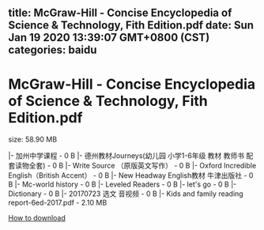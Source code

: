 
title: McGraw-Hill - Concise Encyclopedia of Science & Technology, Fith Edition.pdf
date: Sun Jan 19 2020 13:39:07 GMT+0800 (CST)    
categories: baidu
---

# McGraw-Hill - Concise Encyclopedia of Science & Technology, Fith Edition.pdf
size: 58.90 MB
 
 
|- 加州中学课程 - 0 B
|- 德州教材Journeys(幼儿园 小学1-6年级 教材 教师书 配套读物全套) - 0 B
|- Write Source （原版英文写作） - 0 B
|- Oxford Incredible English（British Accent） - 0 B
|- New Headway English教材 牛津出版社 - 0 B
|- Mc-world history - 0 B
|- Leveled Readers - 0 B
|- let's go - 0 B
|- Dictionary - 0 B
|- 20170723 选文 音视频 - 0 B
|- Kids and family reading report-6ed-2017.pdf - 2.10 MB

[How to download](https://bpcam.bemobtrk.com/go/2ceec3aa-1ca2-46d6-b9ff-aaa5c184517c?jno=2245)